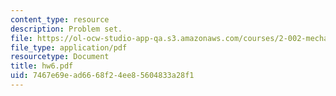 ```yaml
---
content_type: resource
description: Problem set.
file: https://ol-ocw-studio-app-qa.s3.amazonaws.com/courses/2-002-mechanics-and-materials-ii-spring-2004/7467e69ead6668f24ee85604833a28f1_hw6.pdf
file_type: application/pdf
resourcetype: Document
title: hw6.pdf
uid: 7467e69e-ad66-68f2-4ee8-5604833a28f1
---
```

